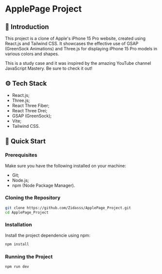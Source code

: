 # ApplePage Project

## 🤖 Introduction
This project is a clone of Apple's iPhone 15 Pro website, created using React.js and Tailwind CSS. It showcases the effective use of GSAP (GreenSock Animations) and Three.js for displaying iPhone 15 Pro models in various colors and shapes.

This is a study case and it was inspired by the amazing YouTube channel JavaScript Mastery. Be sure to check it out!

## ⚙️ Tech Stack
- React.js;
- Three.js;
- React Three Fiber;
- React Three Drei;
- GSAP (GreenSock);
- Vite;
- Tailwind CSS.

## 🤸 Quick Start

### Prerequisites
Make sure you have the following installed on your machine:
- Git;
- Node.js;
- npm (Node Package Manager).


### Cloning the Repository
```bash
git clone https://github.com/Zidasss/ApplePage_Project.git
cd ApplePage_Project
```

### Installation
Install the project dependencie using npm:
```bash
npm install
```
### Running the Project
```bash
npm run dev
```
